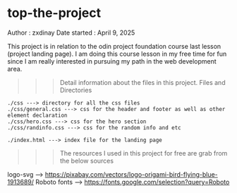 # top-the-project

Author : zxdinay
Date started : April 9, 2025

This project is in relation to the odin project foundation course last lesson (project landing page). I am doing this course lesson in my free time for fun since I am really interested in pursuing my path in the web development area.

> > > Detail information about the files in this project.
> > > Files and Directories

    ./css ---> directory for all the css files
    ./css/general.css ---> css for the header and footer as well as other element declaration
    ./css/hero.css ---> css for the hero section
    ./css/randinfo.css ---> css for the random info and etc

    ./index.html ---> index file for the landing page

> > > The resources I used in this project for free are grab from the below sources

logo-svg --> https://pixabay.com/vectors/logo-origami-bird-flying-blue-1913689/
Roboto fonts --> https://fonts.google.com/selection?query=Roboto
